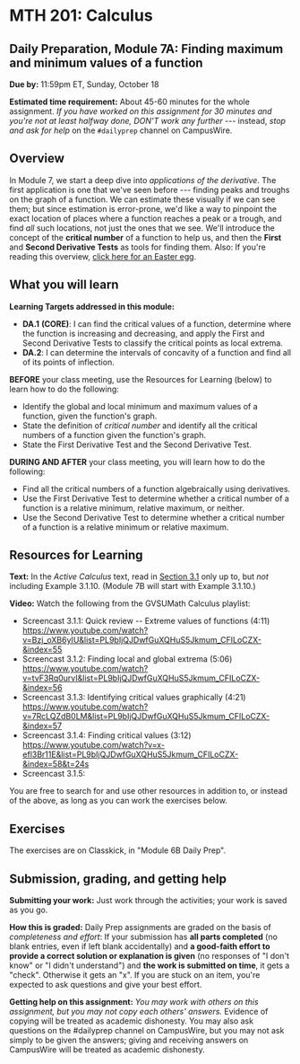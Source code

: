 
# MTH 201: Calculus

## Daily Preparation, Module 7A: Finding maximum and minimum values of a function 

**Due by:** 11:59pm ET, Sunday, October 18

**Estimated time requirement:** About 45-60 minutes for the whole assignment. *If you have worked on this assignment for 30 minutes and you're not at least halfway done, DON'T work any further* --- instead, *stop and ask for help* on the `#dailyprep` channel on CampusWire. 

## Overview 

In Module 7, we start a deep dive into *applications of the derivative*. The first application is one that we've seen before --- finding peaks and troughs on the graph of a function. We can estimate these visually if we can see them; but since estimation is error-prone, we'd like a way to pinpoint the exact location of places where a function reaches a peak or a trough, and find *all* such locations, not just the ones that we see. We'll introduce the concept of the **critical number** of a function to help us, and then the **First** and **Second Derivative Tests** as tools for finding them. Also: If you're reading this overview, [click here for an Easter egg](https://docs.google.com/forms/d/e/1FAIpQLSci5k_ZQzsQnTW_knz18WhXtoyNCpbD5EpvjYzzJwUjQ4m__w/viewform). 

## What you will learn 

**Learning Targets addressed in this module:** 

-   **DA.1**  **(CORE)**: I can find the critical values of a function, determine where the function is increasing and decreasing, and apply the First and Second Derivative Tests to classify the critical points as local extrema.
-   **DA.2**: I can determine the intervals of concavity of a function and find all of its points of inflection.


**BEFORE** your class meeting, use the Resources for Learning (below) to learn how to do the following: 

+ Identify the global and local minimum and maximum values of a function, given the function's graph.
+ State the definition of _critical number_ and identify all the critical numbers of a function given the function's graph.
+ State the First Derivative Test and the Second Derivative Test.  

**DURING AND AFTER** your class meeting, you will learn how to do the following: 

+ Find all the critical numbers of a function algebraically using derivatives.
+ Use the First Derivative Test to determine whether a critical number of a function is a relative minimum, relative maximum, or neither.
+ Use the Second Derivative Test to determine whether a critical number of a function is a relative minimum or relative maximum.



## Resources for Learning


**Text:** In the _Active Calculus_ text, read in [Section 3.1](https://activecalculus.org/single/sec-3-1-tests.html) only up to, but _not_ including Example 3.1.10. (Module 7B will start with Example 3.1.10.) 


**Video:** Watch the following from the GVSUMath Calculus playlist: 

- Screencast 3.1.1: Quick review -- Extreme values of functions (4:11) https://www.youtube.com/watch?v=Bzj_oXB6yIU&list=PL9bIjQJDwfGuXQHuS5Jkmum_CFILoCZX-&index=55
- Screencast 3.1.2: Finding local and global extrema (5:06) https://www.youtube.com/watch?v=tvF3Rq0urvI&list=PL9bIjQJDwfGuXQHuS5Jkmum_CFILoCZX-&index=56
- Screencast 3.1.3: Identifying critical values graphically (4:21) https://www.youtube.com/watch?v=7RcLQZdB0LM&list=PL9bIjQJDwfGuXQHuS5Jkmum_CFILoCZX-&index=57
- Screencast 3.1.4: Finding critical values (3:12) https://www.youtube.com/watch?v=x-efl3Br11E&list=PL9bIjQJDwfGuXQHuS5Jkmum_CFILoCZX-&index=58&t=24s
- Screencast 3.1.5: 


You are free to search for and use other resources in addition to, or instead of the above, as long as you can work the exercises below.


## Exercises

The exercises are on Classkick, in "Module 6B Daily Prep". 

## Submission, grading, and getting help 

**Submitting your work:** Just work through the activities; your work is saved as you go. 

**How this is graded:** Daily Prep assignments are graded on the basis of *completeness and effort*: If your submission has **all parts completed** (no blank entries, even if left blank accidentally) and **a good-faith effort to provide a correct solution or explanation is given** (no responses of "I don't know" or "I didn't understand") and **the work is submitted on time**, it gets a "check". Otherwise it gets an "x". If you are stuck on an item, you're expected to ask questions and give your best effort.  

**Getting help on this assignment:** *You may work with others on this assignment, but you may not copy each others' answers.* Evidence of copying will be treated as academic dishonesty. You may also ask questions on the #dailyprep channel on CampusWire, but you may not ask simply to be given the answers; giving and receiving answers on CampusWire will be treated as academic dishonesty.
<!--stackedit_data:
eyJoaXN0b3J5IjpbMTkyMTY0MDYxLC0yODYxMDUzMDRdfQ==
-->